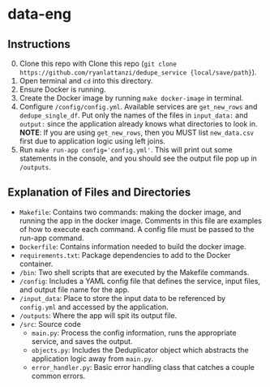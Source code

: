 # data-eng

## Instructions

0. Clone this repo with Clone this repo (`git clone https://github.com/ryanlattanzi/dedupe_service {local/save/path}`).
0. Open terminal and `cd` into this directory.
0. Ensure Docker is running.
0. Create the Docker image by running `make docker-image` in terminal.
0. Configure `/config/config.yml`. Available services are `get_new_rows` and `dedupe_single_df`. Put only the names of the files in `input_data:` and `output:` since the application already knows what directories to look in. **NOTE**: If you are using `get_new_rows`, then you MUST list `new_data.csv` first due to application logic using left joins.
2. Run `make run-app config='config.yml'`. This will print out some statements in the console, and you should see the output file pop up in `/outputs`.

## Explanation of Files and Directories

- `Makefile`: Contains two commands: making the docker image, and running the app in the docker image. Comments in this file are examples of how to execute each command. A config file must be passed to the run-app command.
- `Dockerfile`: Contains information needed to build the docker image.
- `requirements.txt`: Package dependencies to add to the Docker container.
- `/bin`: Two shell scripts that are executed by the Makefile commands.
- `/config`: Includes a YAML config file that defines the service, input files, and output file name for the app.
- `/input_data`: Place to store the input data to be referenced by `config.yml` and accessed by the application.
- `/outputs`: Where the app will spit its output file.
- `/src`: Source code
	- `main.py`: Process the config information, runs the appropriate service, and saves the output.
	- `objects.py`: Includes the Deduplicator object which abstracts the application logic away from `main.py`.
	- `error_handler.py`: Basic error handling class that catches a couple common errors.
